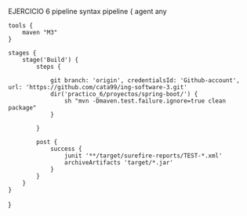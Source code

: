 

EJERCICIO 6 pipeline syntax
pipeline {
    agent any

    tools {
        maven "M3"
    }

    stages {
        stage('Build') {
            steps {

                git branch: 'origin', credentialsId: 'Github-account', url: 'https://github.com/cata99/ing-software-3.git'
                dir('practico_6/proyectos/spring-boot/') {
                    sh "mvn -Dmaven.test.failure.ignore=true clean package"
                }
                
            }

            post {
                success {
                    junit '**/target/surefire-reports/TEST-*.xml'
                    archiveArtifacts 'target/*.jar'
                }
            }
        }
    }
} 
